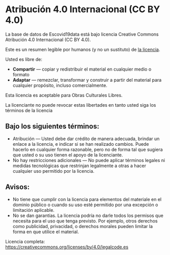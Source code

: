 Atribución 4.0 Internacional (CC BY 4.0)
========================================

La base de datos de Escovid19data está bajo licencia Creative Commons Atribución 4.0 Internacional (CC BY 4.0).

Este es un resumen legible por humanos (y no un sustituto) de [la licencia](https://creativecommons.org/licenses/by/4.0/legalcode.es).

Usted es libre de:

* **Compartir** — copiar y redistribuir el material en cualquier medio o formato
* **Adaptar** — remezclar, transformar y construir a partir del material para cualquier propósito, incluso comercialmente.

Esta licencia es aceptable para Obras Culturales Libres.

La licenciante no puede revocar estas libertades en tanto usted siga los términos de la licencia

## Bajo los siguientes términos:

* Atribución — Usted debe dar crédito de manera adecuada, brindar un enlace a la licencia, e indicar si se han realizado cambios. Puede hacerlo en cualquier forma razonable, pero no de forma tal que sugiera que usted o su uso tienen el apoyo de la licenciante.
* No hay restricciones adicionales — No puede aplicar términos legales ni medidas tecnológicas que restrinjan legalmente a otras a hacer cualquier uso permitido por la licencia.

## Avisos:

* No tiene que cumplir con la licencia para elementos del materiale en el dominio público o cuando su uso esté permitido por una excepción o limitación aplicable.
* No se dan garantías. La licencia podría no darle todos los permisos que necesita para el uso que tenga previsto. Por ejemplo, otros derechos como publicidad, privacidad, o derechos morales pueden limitar la forma en que utilice el material.

Licencia completa: https://creativecommons.org/licenses/by/4.0/legalcode.es
